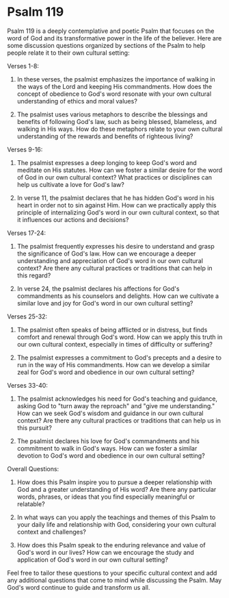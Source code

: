 # Psalm 119

Psalm 119 is a deeply contemplative and poetic Psalm that focuses on the word of God and its transformative power in the life of the believer. Here are some discussion questions organized by sections of the Psalm to help people relate it to their own cultural setting:

Verses 1-8:

1. In these verses, the psalmist emphasizes the importance of walking in the ways of the Lord and keeping His commandments. How does the concept of obedience to God's word resonate with your own cultural understanding of ethics and moral values?

2. The psalmist uses various metaphors to describe the blessings and benefits of following God's law, such as being blessed, blameless, and walking in His ways. How do these metaphors relate to your own cultural understanding of the rewards and benefits of righteous living?

Verses 9-16:

1. The psalmist expresses a deep longing to keep God's word and meditate on His statutes. How can we foster a similar desire for the word of God in our own cultural context? What practices or disciplines can help us cultivate a love for God's law?

2. In verse 11, the psalmist declares that he has hidden God's word in his heart in order not to sin against Him. How can we practically apply this principle of internalizing God's word in our own cultural context, so that it influences our actions and decisions?

Verses 17-24:

1. The psalmist frequently expresses his desire to understand and grasp the significance of God's law. How can we encourage a deeper understanding and appreciation of God's word in our own cultural context? Are there any cultural practices or traditions that can help in this regard?

2. In verse 24, the psalmist declares his affections for God's commandments as his counselors and delights. How can we cultivate a similar love and joy for God's word in our own cultural setting?

Verses 25-32:

1. The psalmist often speaks of being afflicted or in distress, but finds comfort and renewal through God's word. How can we apply this truth in our own cultural context, especially in times of difficulty or suffering?

2. The psalmist expresses a commitment to God's precepts and a desire to run in the way of His commandments. How can we develop a similar zeal for God's word and obedience in our own cultural setting?

Verses 33-40:

1. The psalmist acknowledges his need for God's teaching and guidance, asking God to "turn away the reproach" and "give me understanding." How can we seek God's wisdom and guidance in our own cultural context? Are there any cultural practices or traditions that can help us in this pursuit?

2. The psalmist declares his love for God's commandments and his commitment to walk in God's ways. How can we foster a similar devotion to God's word and obedience in our own cultural setting?

Overall Questions:

1. How does this Psalm inspire you to pursue a deeper relationship with God and a greater understanding of His word? Are there any particular words, phrases, or ideas that you find especially meaningful or relatable?

2. In what ways can you apply the teachings and themes of this Psalm to your daily life and relationship with God, considering your own cultural context and challenges?

3. How does this Psalm speak to the enduring relevance and value of God's word in our lives? How can we encourage the study and application of God's word in our own cultural setting?

Feel free to tailor these questions to your specific cultural context and add any additional questions that come to mind while discussing the Psalm. May God's word continue to guide and transform us all.